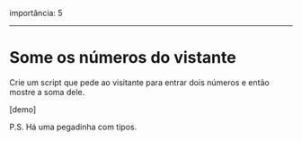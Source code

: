 importância: 5

---

# Some os números do vistante

Crie um script que pede ao visitante para entrar dois números e então mostre a soma dele.

[demo]

P.S. Há uma pegadinha com tipos.
